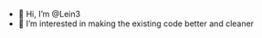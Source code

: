 - 👋 Hi, I’m @Lein3
- 👀 I’m interested in making the existing code better and cleaner
<!---
Lein3/Lein3 is a ✨ special ✨ repository because its `README.md` (this file) appears on your GitHub profile.
You can click the Preview link to take a look at your changes.
--->
